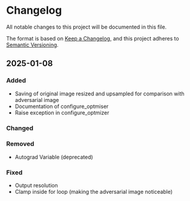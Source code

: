 # Changelog

All notable changes to this project will be documented in this file.

The format is based on [Keep a Changelog](https://keepachangelog.com/en/1.0.0/),
and this project adheres to [Semantic Versioning](https://semver.org/spec/v2.0.0.html).


## 2025-01-08

### Added
* Saving of original image resized and upsampled for comparison with adversarial image
* Documentation of configure_optmiser
* Raise exception in configure_optmizer

### Changed

### Removed
* Autograd Variable (deprecated)

### Fixed
* Output resolution
* Clamp inside for loop (making the adversarial image noticeable)
